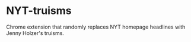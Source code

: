 # NYT-truisms
Chrome extension that randomly replaces NYT homepage headlines with Jenny Holzer's truisms. 
